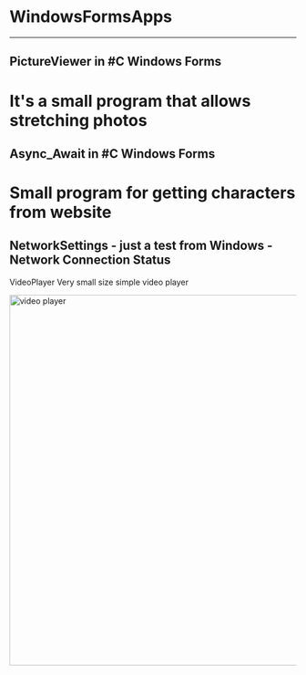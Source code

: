 # WindowsFormsApps
---------------------------------------------------
PictureViewer in #C Windows Forms
---------------------------------------------------
It's a small program that allows stretching photos
===================================================
Async_Await in #C Windows Forms
---------------------------------------------------
Small program for getting characters from website
===================================================
NetworkSettings - just a test from 
Windows - Network Connection Status
---------------------------------------------------
VideoPlayer
Very small size simple video player

<img src="https://github.com/tihomirpetrov/WindowsFormsApps/blob/master/VideoPlayerWithDirectX/player.jpg" width="650" alt="video player">

